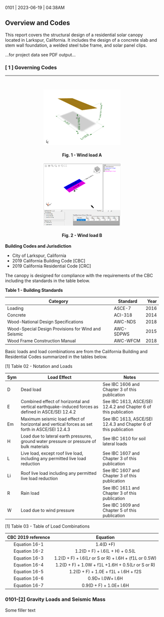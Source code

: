 0101 | 2023-06-19 | 04:38AM


## Overview and Codes

This report covers the structural design of a residential solar canopy located
in Larkspur, California. It includes the design of a concrete slab and stem
wall foundation, a welded steel tube frame, and solar panel clips.

...for project data see PDF output...

### [ 1 ]  Governing Codes
------------
<br>

<p align="center">
    <img src=div01-codes/data01/fig1.png width=50% alt=data/fig1.png><br>
    <h4 align="center"><b>Fig. 1 - Wind load A</b></h4>
</p>


<p align="center">
    <img src=div01-codes/data01/fig2.png width=50% alt=data/fig2.png><br>
    <h4 align="center"><b>Fig. 2 - Wind load B</b></h4>
</p>


**Building Codes and Jurisdiction**
- City of Larkspur, California
- 2019 California Building Code [CBC]
- 2019 California Residential Code [CRC]

The canopy is designed for compliance with the requirements of the CBC including the standards in the table below.        


**Table 1 - Building Standards**
<table>
<thead>
<tr><th>Category                                           </th><th>Standard  </th><th style="text-align: right;">  Year</th></tr>
</thead>
<tbody>
<tr><td>Loading                                            </td><td>ASCE-7    </td><td style="text-align: right;">  2016</td></tr>
<tr><td>Concrete                                           </td><td>ACI-318   </td><td style="text-align: right;">  2014</td></tr>
<tr><td>Wood-National Design Specifications                </td><td>AWC-NDS   </td><td style="text-align: right;">  2018</td></tr>
<tr><td>Wood-Special Design Provisions for Wind and Seismic</td><td>AWC-SDPWS </td><td style="text-align: right;">  2015</td></tr>
<tr><td>Wood Frame Construction Manual                     </td><td>AWC-WFCM  </td><td style="text-align: right;">  2018</td></tr>
</tbody>
</table>


Basic loads and load combinations are from the California Building and
Residential Codes summarized in the tables below.


[1] Table 02 - Notation and Loads
<table>
<thead>
<tr><th>Sym  </th><th>Load Effect              </th><th>Notes
            </th></tr>
</thead>
<tbody>
<tr><td>D    </td><td>Dead load                </td><td>See IBC 1606 and Chapter 3 of this
publication                                    </td></tr>
<tr><td>E    </td><td>Combined effect of horizontal and
vertical earthquake-induced forces as
defined in ASCE/SEI 12.4.2                          </td><td>See IBC 1613, ASCE/SEI 12.4.2 and
Chapter 6 of this publication                                    </td></tr>    
<tr><td>Em   </td><td>Maximum seismic load effect of
horizontal and vertical forces as set
forth in ASCE/SEI 12.4.3                          </td><td>See IBC 1613, ASCE/SEI 12.4.3 and
Chapter 6 of this publication                                    </td></tr>    
<tr><td>H    </td><td>Load due to lateral earth pressures,
ground water pressure or pressure of
bulk materials                          </td><td>See IBC 1610 for soil lateral 
loads</td></tr>
<tr><td>L    </td><td>Live load, except roof live load,
including any permitted live load
reduction                          </td><td>See IBC 1607 and Chapter 3 of this 
publication                                    </td></tr>
<tr><td>Li   </td><td>Roof live load including any permitted
live load reduction                          </td><td>See IBC 1607 and Chapter 
3 of this
publication                                    </td></tr>
<tr><td>R    </td><td>Rain load                </td><td>See IBC 1611 and Chapter 3 of this
publication                                    </td></tr>
<tr><td>W    </td><td>Load due to wind pressure</td><td>See IBC 1609 and Chapter 5 of this
publication                                    </td></tr>
</tbody>
</table>


[1] Table 03 - Table of Load Combinations
<table>
<thead>
<tr><th style="text-align: center;"> CBC 2019 reference </th><th style="text-align: center;">                      Equation                       </th></tr>  
</thead>
<tbody>
<tr><td style="text-align: center;">   Equation 16-1    </td><td style="text-align: center;">                      1.4(D +F)                      </td></tr>  
<tr><td style="text-align: center;">   Equation 16-2    </td><td style="text-align: center;">           1.2(D + F) + l.6(L + H) + 0.5(L           </td></tr>  
<tr><td style="text-align: center;">   Equation 16-3    </td><td style="text-align: center;">1.2(D + F) + l.6(Lr or S or R) + l.6H + (f1L or 0.5W)</td></tr>  
<tr><td style="text-align: center;">   Equation 16-4    </td><td style="text-align: center;">  1.2(D + F) + 1.0W + f1L +1.6H + 0.5(Lr or S or R)  </td></tr>  
<tr><td style="text-align: center;">   Equation 16-5    </td><td style="text-align: center;">        1.2(D + F) + 1.0E + f1L + l.6H + f2S         </td></tr>  
<tr><td style="text-align: center;">   Equation 16-6    </td><td style="text-align: center;">                  0.9D+ l.0W+ l.6H                   </td></tr>  
<tr><td style="text-align: center;">   Equation 16-7    </td><td style="text-align: center;">               0.9(D + F) + 1.0E+ l.6H               </td></tr>  
</tbody>
</table>



### 0101-[2] Gravity Loads and Seismic Mass


Some filler text
